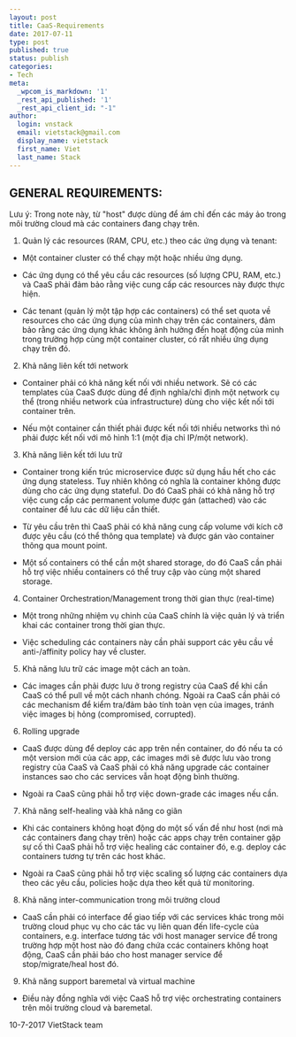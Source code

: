 ```yaml
---
layout: post
title: CaaS-Requirements
date: 2017-07-11
type: post
published: true
status: publish
categories:
- Tech
meta:
  _wpcom_is_markdown: '1'
  _rest_api_published: '1'
  _rest_api_client_id: "-1"
author:
  login: vnstack
  email: vietstack@gmail.com
  display_name: vietstack
  first_name: Viet
  last_name: Stack
---
```



## GENERAL REQUIREMENTS:

Lưu ý:  Trong note này,  từ  "host"  được dùng  để ám chỉ đến các máy ảo trong môi trường cloud mà các containers đang chạy trên.

1. Quản lý các resources  (RAM, CPU, etc.)  theo các  ứng dụng và tenant:

-  Một container cluster có thể chạy một hoặc  nhiều ứng dụng.

-  Các ứng dụng có  thể yêu cầu các resources  (số lượng CPU, RAM, etc.)  và CaaS  phải đảm bảo rằng  việc cung cấp các resources này  được thực hiện.

-  Các  tenant  (quản lý một tập hợp các containers) có thể set quota về resources cho các ứng dụng của mình chạy trên các containers, đảm bảo rằng các ứng dụng khác không ảnh hưởng đến  hoạt động của mình trong trường hợp cùng một container  cluster,  có rất nhiều ứng dụng chạy trên đó.

2. Khả năng  liên  kết  tới  network

-  Container phải có khả năng  kết nối với nhiều network.  Sẽ có các templates của CaaS được dùng để định nghĩa/chỉ định một network cụ thể (trong nhiều network của infrastructure)  dùng cho việc kết nối tới container trên.

-  Nếu một container  cần  thiết phải được kết nối tới nhiều networks thì nó phải được kết nối với mô hình 1:1  (một địa chỉ IP/một network).

3.  Khả năng liên kết tới lưu trữ

-  Container trong  kiến  trúc microservice  được  sử dụng hầu hết cho  các ứng dụng  stateless. Tuy  nhiên không  có  nghĩa  là  container không được dùng cho  các  ứng dụng stateful. Do đó CaaS  phải có khả  năng  hỗ trợ việc cung cấp các permanent volume được gán (attached) vào các  container để  lưu các dữ liệu cần thiết.

-  Từ yêu cầu trên thì  CaaS phải có khả năng cung  cấp  volume  với kích cỡ  được  yêu cầu  (có thể thông qua template)  và được gán  vào  container thông qua  mount point.

-  Một số containers có thể cần  một shared storage,  do đó CaaS  cần phải hỗ trợ việc  nhiều containers có thể truy cập  vào cùng một shared storage.

4.  Container Orchestration/Management  trong thời gian thực (real-time)

-  Một trong những nhiệm vụ chinh của CaaS  chính là việc quản lý và triển khai các container trong thời gian thực. 

-  Việc scheduling các  containers này cần phải  support các yêu cầu về anti-/affinity policy hay về cluster.

5.  Khả năng lưu trữ các image một cách an toàn.

-  Các images  cần phải được lưu ở trong registry của CaaS  để khi cần CaaS có thể pull về một cách nhanh chóng.  Ngoài ra CaaS cần phải có các mechanism để kiểm tra/đảm bảo tính  toàn vẹn của images,  tránh việc images bị hỏng  (compromised, corrupted).

6.  Rolling upgrade

-  CaaS được dùng để deploy các app trên nền container,  do đó nếu  ta có một version mới của các app,  các images  mới sẽ được lưu vào trong registry của CaaS và CaaS phải có khả năng upgrade các container instances  sao cho các services vẫn hoạt động  bình thường.

-  Ngoài ra CaaS cũng phải hỗ trợ việc down-grade  các images nếu  cần.

7.  Khả  năng self-healing vàà  khả năng co giãn

-  Khi các containers  không hoạt động do một số vấn đề như  host (nơi mà các containers đang chạy trên)  hoặc các apps chạy trên container gặp sự cố thì CaaS phải hỗ trợ việc healing các container đó,  e.g.  deploy các containers tương tự trên các host khác.

-  Ngoài ra CaaS cũng phải hỗ trợ việc scaling số lượng các containers dựa theo các yêu cầu,  policies hoặc dựa theo kết quả từ monitoring. 

8.  Khả  năng  inter-communication trong môi trường cloud

-  CaaS cần phải có interface để giao tiếp  với các  services khác trong môi trường cloud  phục  vụ cho các tác vụ liên quan đến life-cycle của containers,  e.g.  interface tương tác với host manager service  để  trong trường hợp một host nào đó đang chứa ccác  containers không hoạt động, CaaS cần phải báo cho  host manager service để stop/migrate/heal host đó.

9.  Khả năng support baremetal và virtual machine 

- Điều  này đồng  nghĩa  với  việc CaaS  hỗ  trợ việc orchestrating  containers trên  môi  trường cloud  và baremetal.


10-7-2017
VietStack team
